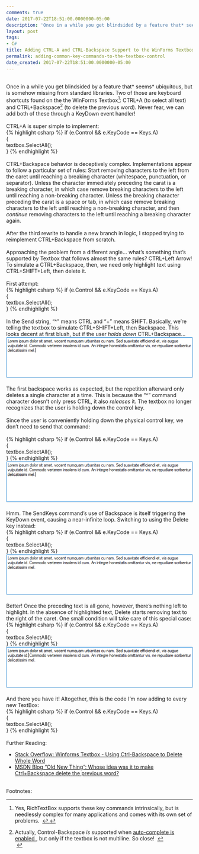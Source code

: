 ```yaml
---
comments: true
date: 2017-07-22T18:51:00.0000000-05:00
description: 'Once in a while you get blindsided by a feature that* seems*  ubiquitous, but is somehow missing from standard libraries. Two of those are keyboard shortcuts found on the the WinForms Textbox: CTRL+A (to select all text) and CTRL+Backspace (to delete the previous word). Never fear, we can add both of these through a KeyDown event handler!'
layout: post
tags:
- C#
title: Adding CTRL-A and CTRL-Backspace Support to the WinForms Textbox Control
permalink: adding-common-key-commands-to-the-textbox-control
date_created: 2017-07-22T18:51:00.0000000-05:00
---
```

   
   
   
   
   
   
&nbsp;   
Once in a while you get blindsided by a feature that* seems*  ubiquitous, but is somehow missing from standard libraries. Two of those are keyboard shortcuts found on the the WinForms Textbox[^1]: CTRL+A (to select all text) and CTRL+Backspace[^2] (to delete the previous word). Never fear, we can add both of these through a KeyDown event handler!   
&nbsp;   
CTRL+A is super simple to implement:   
{% highlight csharp %}
if (e.Control && e.KeyCode == Keys.A)  
 {  
 textbox.SelectAll();  
 }
{% endhighlight %}   
&nbsp;   
CTRL+Backspace behavior is deceptively complex. Implementations appear to follow a particular set of rules: Start removing characters to the left from the caret until reaching a breaking character (whitespace, punctuation, or separator). Unless the character immediately preceding the carat is a breaking character, in which case remove breaking characters to the left until reaching a non-breaking character. Unless the breaking character preceding the carat is a space or tab, in which case remove breaking characters to the left until reaching a non-breaking character, and then *continue*  removing characters to the left until reaching a breaking character again.   
&nbsp;   
After the third rewrite to handle a new branch in logic, I stopped trying to reimplement CTRL+Backspace from scratch.   
&nbsp;   
Approaching the problem from a different angle… what’s something that’s supported by Textbox that follows almost the same rules? CTRL+Left Arrow! To simulate a CTRL+Backspace, then, we need only highlight text using CTRL+SHIFT+Left, then delete it.   
&nbsp;   
First attempt:   
{% highlight csharp %}
if (e.Control && e.KeyCode == Keys.A)  
 {  
 textbox.SelectAll();  
 }
{% endhighlight %}   
&nbsp;   
In the Send string, “^” means CTRL and “+” means SHIFT. Basically, we’re telling the textbox to simulate CTRL+SHIFT+Left, then Backspace. This looks decent at first blush, but if the user *holds down*  CTRL+Backspace…   
[![image001.gif][1]][1]   
&nbsp;   
The first backspace works as expected, but the repetition afterward only deletes a single character at a time. This is because the “^” command character doesn’t only press CTRL, it also *releases*  it. The textbox no longer recognizes that the user is holding down the control key.   
&nbsp;   
Since the user is conveniently holding down the physical control key, we don’t need to send that command:   
&nbsp;   
{% highlight csharp %}
if (e.Control && e.KeyCode == Keys.A)  
 {  
 textbox.SelectAll();  
 }
{% endhighlight %}   
[![image002.gif][2]][2]   
&nbsp;   
Hmm. The SendKeys command’s use of Backspace is itself triggering the KeyDown event, causing a near-infinite loop. Switching to using the Delete key instead:   
{% highlight csharp %}
if (e.Control && e.KeyCode == Keys.A)  
 {  
 textbox.SelectAll();  
 }
{% endhighlight %}   
[![image003.gif][3]][3]   
&nbsp;   
Better! Once the preceding text is all gone, however, there’s nothing left to highlight. In the absence of highlighted text, Delete starts removing text to the right of the caret. One small condition will take care of this special case:   
{% highlight csharp %}
if (e.Control && e.KeyCode == Keys.A)  
 {  
 textbox.SelectAll();  
 }
{% endhighlight %}   
[![image004.gif][4]][4]   
&nbsp;   
And there you have it! Altogether, this is the code I’m now adding to every new TextBox:    
{% highlight csharp %}
if (e.Control && e.KeyCode == Keys.A)  
 {  
 textbox.SelectAll();  
 }
{% endhighlight %}   
&nbsp;   
Further Reading:   
 
* [Stack Overflow: Winforms Textbox - Using Ctrl-Backspace to Delete Whole Word ][5] 
* [MSDN Blog “Old New Thing”: Whose idea was it to make Ctrl+Backspace delete the previous word? ][6]   
   
&nbsp;   
Footnotes:   
[^1]: Yes, RichTextBox supports these key commands intrinsically, but is needlessly complex for many applications and comes with its own set of problems.&nbsp; [↩ ][7]   
[^2]: Actually, Control-Backspace *is*  supported when [auto-complete is enabled ][8], but only if the textbox is not multiline. So close!&nbsp; [↩ ][9]   
&nbsp;   

[1]: /uploads/2017/07/22/Textbox-Take1.gif "image001.gif"
[2]: /uploads/2017/07/22/Textbox-Take2.gif "image002.gif"
[3]: /uploads/2017/07/22/Textbox-Take3.gif "image003.gif"
[4]: /uploads/2017/07/22/Textbox-Take4.gif "image004.gif"
[5]: https://stackoverflow.com/questions/1124639/winforms-textbox-using-ctrl-backspace-to-delete-whole-word/1197339#1197339
[6]: https://blogs.msdn.microsoft.com/oldnewthing/20071011-00/?p=24823
[7]: https://positivetinker.com/adding-common-key-commands-to-the-textbox-control/#fnref:1
[8]: https://stackoverflow.com/a/30269663/3320402
[9]: https://positivetinker.com/adding-common-key-commands-to-the-textbox-control/#fnref:2